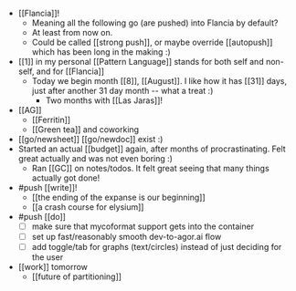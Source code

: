 - [[Flancia]]!
  - Meaning all the following go (are pushed) into Flancia by default?
  - At least from now on.
  - Could be called [[strong push]], or maybe override [[autopush]] which has been long in the making :)
- [[1]] in my personal [[Pattern Language]] stands for both self and non-self, and for [[Flancia]]
  - Today we begin month [[8]], [[August]]. I like how it has [[31]] days, just after another 31 day month -- what a treat :)
    - Two months with [[Las Jaras]]!
- [[AG]]
  - [[Ferritin]]
  - [[Green tea]] and coworking
- [[go/newsheet]] [[go/newdoc]] exist :)
- Started an actual [[budget]] again, after months of procrastinating. Felt great actually and was not even boring :)
  - Ran [[GC]] on notes/todos. It felt great seeing that many things actually got done!
- #push [[write]]!
  - [[the ending of the expanse is our beginning]]
  - [[a crash course for elysium]]
- #push [[do]]
  - [ ] make sure that mycoformat support gets into the container
  - [ ] set up fast/reasonably smooth dev-to-agor.ai flow
  - [ ] add toggle/tab for graphs (text/circles) instead of just deciding for the user
- [[work]] tomorrow
  - [[future of partitioning]]
    
